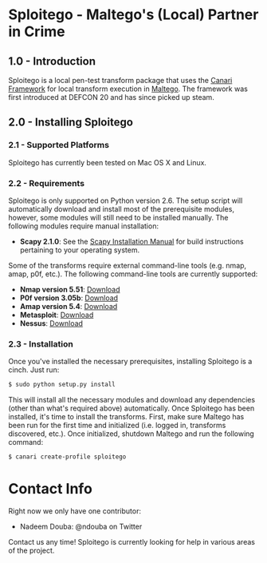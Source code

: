 Sploitego - Maltego's (Local) Partner in Crime
==============================================

## 1.0 - Introduction

Sploitego is a local pen-test transform package that uses the [Canari Framework](https://github.com/allfro/canari) for
local transform execution in [Maltego](http://paterva.com/). The framework was first introduced at DEFCON 20 and has
since picked up steam.

## 2.0 - Installing Sploitego

### 2.1 - Supported Platforms
Sploitego has currently been tested on Mac OS X and Linux.

### 2.2 - Requirements
Sploitego is only supported on Python version 2.6. The setup script will automatically download and install most of the
prerequisite modules, however, some modules will still need to be installed manually. The following modules require
manual installation:
* **Scapy 2.1.0**: See the
  [Scapy Installation Manual](http://www.secdev.org/projects/scapy/doc/installation.html) for build
  instructions pertaining to your operating system.

Some of the transforms require external command-line tools (e.g. nmap, amap, p0f, etc.). The following command-line
tools are currently supported:
* **Nmap version 5.51**: [Download](http://nmap.org/dist/?C=M&O=D)
* **P0f version 3.05b**: [Download](http://lcamtuf.coredump.cx/p0f3/releases/p0f-3.05b.tgz)
* **Amap version 5.4**: [Download](http://www.thc.org/releases/amap-5.4.tar.gz)
* **Metasploit**: [Download](http://downloads.metasploit.com/data/releases/framework-latest.tar.bz2)
* **Nessus**: [Download](http://www.tenable.com/products/nessus/nessus-product-overview)

### 2.3 - Installation
Once you've installed the necessary prerequisites, installing Sploitego is a cinch. Just run:

```bash
$ sudo python setup.py install
```

This will install all the necessary modules and download any dependencies (other than what's required above)
automatically. Once Sploitego has been installed, it's time to install the transforms. First, make sure Maltego has been
run for the first time and initialized (i.e. logged in, transforms discovered, etc.). Once initialized, shutdown Maltego
and run the following command:

```bash
$ canari create-profile sploitego
```


# Contact Info

Right now we only have one contributor:

- Nadeem Douba: @ndouba on Twitter

Contact us any time! Sploitego is currently looking for help in various areas of the project.
